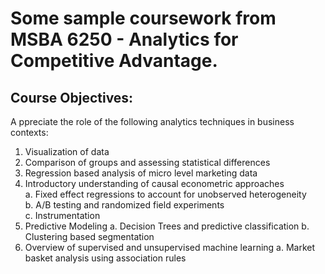 # Some sample coursework from MSBA 6250 - Analytics for Competitive Advantage.

## Course Objectives:

A ppreciate the role of the following analytics techniques in business contexts:
1. Visualization of data
2. Comparison of groups and assessing statistical differences
3. Regression based analysis of micro level marketing data
4. Introductory understanding of causal econometric approaches<br/>
  a. Fixed effect regressions to account for unobserved heterogeneity<br/>
  b. A/B testing and randomized field experiments<br/>
  c. Instrumentation<br/>
5. Predictive Modeling
  a. Decision Trees and predictive classification
  b. Clustering based segmentation
6. Overview of supervised and unsupervised machine learning
  a. Market basket analysis using association rules
